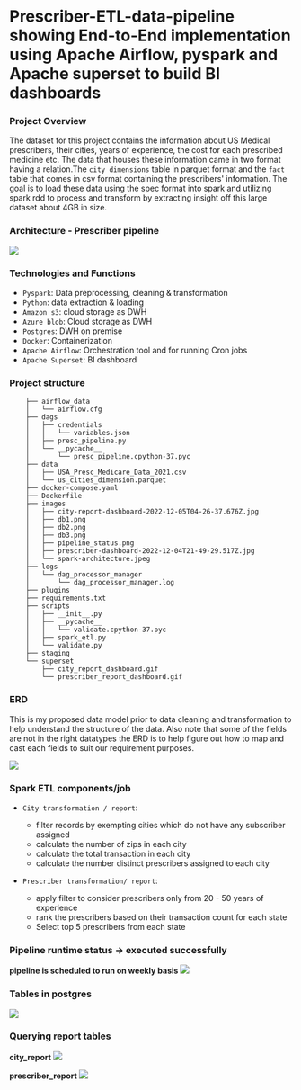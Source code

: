 # Prescriber-ETL-data-pipeline showing End-to-End implementation using Apache Airflow, pyspark and Apache superset to build BI dashboards

### Project Overview
The dataset for this project contains the information about US Medical prescribers, their cities, years of experience, the cost for each prescribed medicine etc. The data that houses these information came in two format having a relation.The `city dimensions` table in parquet format and the `fact` table that comes in csv format containing the prescribers' information. The goal is to load these data using the spec format into spark and utilizing spark rdd to process and transform by extracting insight off this large dataset about 4GB in size.

### Architecture - Prescriber pipeline
![](https://sonam-desai.github.io/MedicalPrescribers-ETL-Airflow-Pyspark/images/spark-architecture.png)

### Technologies and Functions
  - `Pyspark`: Data preprocessing, cleaning & transformation
  - `Python`: data extraction & loading
  - `Amazon s3`: cloud storage as DWH
  - `Azure blob`: Cloud storage as DWH
  - `Postgres`: DWH on premise
  - `Docker`: Containerization 
  - `Apache Airflow`: Orchestration tool and for running Cron jobs
  - `Apache Superset`: BI dashboard

### Project structure
        
        ├── airflow_data
        │   └── airflow.cfg
        ├── dags
        │   ├── credentials
        │   │   └── variables.json
        │   ├── presc_pipeline.py
        │   └── __pycache__
        │       └── presc_pipeline.cpython-37.pyc
        ├── data
        │   ├── USA_Presc_Medicare_Data_2021.csv
        │   └── us_cities_dimension.parquet
        ├── docker-compose.yaml
        ├── Dockerfile
        ├── images
        │   ├── city-report-dashboard-2022-12-05T04-26-37.676Z.jpg
        │   ├── db1.png
        │   ├── db2.png
        │   ├── db3.png
        │   ├── pipeline_status.png
        │   ├── prescriber-dashboard-2022-12-04T21-49-29.517Z.jpg
        │   └── spark-architecture.jpeg
        ├── logs
        │   └── dag_processor_manager
        │       └── dag_processor_manager.log
        ├── plugins
        ├── requirements.txt
        ├── scripts
        │   ├── __init__.py
        │   ├── __pycache__
        │   │   └── validate.cpython-37.pyc
        │   ├── spark_etl.py
        │   └── validate.py
        ├── staging
        └── superset
            ├── city_report_dashboard.gif
            └── prescriber_report_dashboard.gif

### ERD
This is my proposed data model prior to data cleaning and transformation to help understand the structure of the data. Also note that some of the fields are not in the right datatypes the ERD is to help figure out how to map and cast each fields to suit our requirement purposes.

![](https://sonam-desai.github.io/MedicalPrescribers-ETL-Airflow-Pyspark/images/ERD.png)

### Spark ETL components/job
  - `City transformation / report`: 
          
      -  filter records by exempting cities which do not have any subscriber assigned
      -  calculate the number of zips in each city
      -  calculate the total transaction in each city
      -  calculate the number distinct prescribers assigned to each city
      
  -  `Prescriber transformation/ report`:
      
      -   apply filter to consider prescribers only from 20 - 50 years of experience
      -   rank the prescribers based on their transaction count for each state
      -   Select top 5 prescribers from each state
      
### Pipeline runtime status -> executed successfully
**pipeline is scheduled to run on weekly basis**
![](https://sonam-desai.github.io/MedicalPrescribers-ETL-Airflow-Pyspark/images/pipeline_status.png)

  
### Tables in postgres
![](https://sonam-desai.github.io/MedicalPrescribers-ETL-Airflow-Pyspark/images/db1.png)


### Querying report tables

**city_report**
![](https://sonam-desai.github.io/MedicalPrescribers-ETL-Airflow-Pyspark/images/db2.png)


**prescriber_report**
![](https://sonam-desai.github.io/MedicalPrescribers-ETL-Airflow-Pyspark/images/db3.png)






